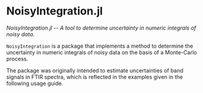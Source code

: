 # NoisyIntegration.jl

*NoisyIntegration.jl -- A tool to determine uncertainty in numeric integrals of noisy data.*

`NoisyIntegration` is a package that implements a method to determine the uncertainty in numeric integrals of noisy data on the basis of a Monte-Carlo process.

The package was originally intended to estimate uncertainties of band signals in FTIR
spectra, which is reflected in the examples given in the following usage guide.